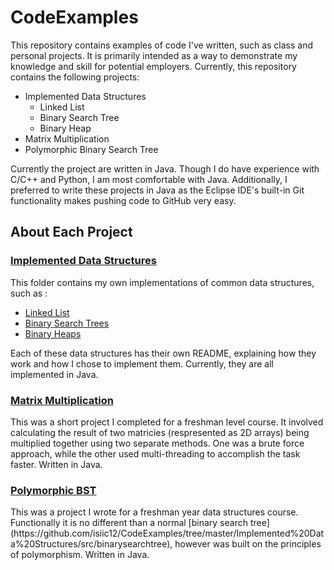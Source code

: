 # CodeExamples
This repository contains examples of code I've written, such as class and personal projects. It is primarily
intended as a way to demonstrate my knowledge and skill for potential employers. Currently, this repository
contains the following projects:

* Implemented Data Structures
  * Linked List
  * Binary Search Tree
  * Binary Heap
* Matrix Multiplication
* Polymorphic Binary Search Tree

Currently the project are written in Java. Though I do have experience with C/C++ and Python, I am most
comfortable with Java. Additionally, I preferred to write these projects in Java as the Eclipse IDE's 
built-in Git functionality makes pushing code to GitHub very easy.

## About Each Project

### [Implemented Data Structures](https://github.com/isiic12/CodeExamples/tree/master/Implemented%20Data%20Structures/src)
<p>This folder contains my own implementations of common data structures, such as :
 
* [Linked List](https://github.com/isiic12/CodeExamples/tree/master/Implemented%20Data%20Structures/src/linkedlist)
* [Binary Search Trees](https://github.com/isiic12/CodeExamples/tree/master/Implemented%20Data%20Structures/src/binarysearchtree)
* [Binary Heaps](https://github.com/isiic12/CodeExamples/tree/master/Implemented%20Data%20Structures/src/binaryheaps)

Each of these data structures has their own README, explaining how they work and how I chose to implement them.
Currently, they are all implemented in Java.

### [Matrix Multiplication](https://github.com/isiic12/CodeExamples/tree/master/matrixMultiplication/src)
<p>This was a short project I completed for a freshman level course. It involved calculating the result
of two matricies (respresented as 2D arrays) being multiplied together using two separate methods. One was
a brute force approach, while the other used multi-threading to accomplish the task faster. Written in Java.

### [Polymorphic BST](https://github.com/isiic12/CodeExamples/tree/master/polymorphicTree)
<p>This was a project I wrote for a freshman year data structures course. Functionally it is no different than
a normal [binary search tree](https://github.com/isiic12/CodeExamples/tree/master/Implemented%20Data%20Structures/src/binarysearchtree),
however was built on the principles of polymorphism. Written in Java.
